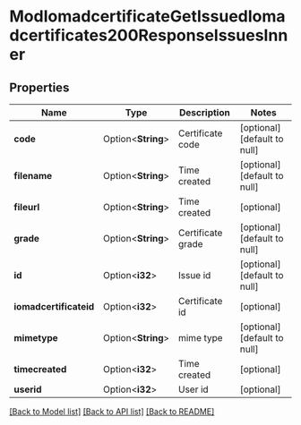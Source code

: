 # ModIomadcertificateGetIssuedIomadcertificates200ResponseIssuesInner

## Properties

Name | Type | Description | Notes
------------ | ------------- | ------------- | -------------
**code** | Option<**String**> | Certificate code | [optional][default to null]
**filename** | Option<**String**> | Time created | [optional][default to null]
**fileurl** | Option<**String**> | Time created | [optional]
**grade** | Option<**String**> | Certificate grade | [optional][default to null]
**id** | Option<**i32**> | Issue id | [optional][default to null]
**iomadcertificateid** | Option<**i32**> | Certificate id | [optional]
**mimetype** | Option<**String**> | mime type | [optional][default to null]
**timecreated** | Option<**i32**> | Time created | [optional]
**userid** | Option<**i32**> | User id | [optional]

[[Back to Model list]](../README.md#documentation-for-models) [[Back to API list]](../README.md#documentation-for-api-endpoints) [[Back to README]](../README.md)



